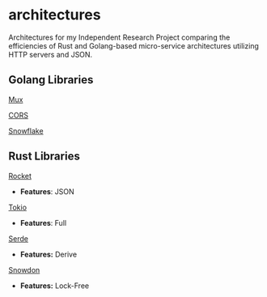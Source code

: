 # architectures
Architectures for my Independent Research Project comparing the efficiencies of Rust and Golang-based micro-service architectures utilizing HTTP servers and JSON.

## Golang Libraries
[Mux](https://github.com/gorilla/mux)

[CORS](https://github.com/rs/cors)

[Snowflake](github.com/bwmarrin/snowflake)

## Rust Libraries
[Rocket](https://github.com/SergioBenitez/Rocket)
- **Features**: JSON
<a/>

[Tokio](https://github.com/tokio-rs/tokio)
- **Features**: Full
<a/>

[Serde](https://github.com/serde-rs/serde)
- **Features:** Derive
<a/>

[Snowdon](https://github.com/archer-321/snowdon)
- **Features:** Lock-Free
<a/>